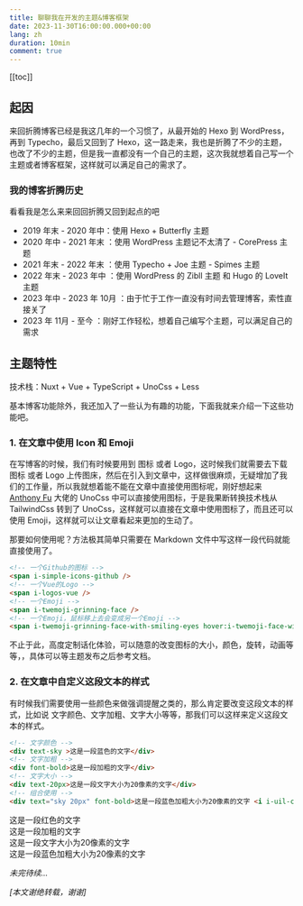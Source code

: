 ```yaml
---
title: 聊聊我在开发的主题&博客框架
date: 2023-11-30T16:00:00.000+00:00
lang: zh
duration: 10min
comment: true
---
```


[[toc]]

## 起因

来回折腾博客已经是我这几年的一个习惯了，从最开始的 Hexo 到 WordPress，再到 Typecho，最后又回到了 Hexo，这一路走来，我也是折腾了不少的主题，也改了不少的主题，但是我一直都没有一个自己的主题，这次我就想着自己写一个主题或者博客框架，这样就可以满足自己的需求了。

### 我的博客折腾历史

看看我是怎么来来回回折腾又回到起点的吧<span i-noto-loudly-crying-face text-2xl />

- 2019 年末 - 2020 年中：使用 <span op75 i-simple-icons-hexo /> Hexo + Butterfly 主题
- 2020 年中 - 2021 年末 ：使用 <span op75 i-simple-icons-wordpress /> WordPress 主题记不太清了 - CorePress 主题
- 2021 年末 - 2022 年末 ：使用 Typecho + Joe 主题 - Spimes 主题
- 2022 年末 - 2023 年中 ：使用 <span op75 i-simple-icons-wordpress /> WordPress 的 Zibll 主题 和 <span op75 i-simple-icons-hugo /> Hugo 的 LoveIt 主题
- 2023 年中 - 2023 年 10月 ：由于忙于工作一直没有时间去管理博客，索性直接关了
- 2023 年 11月 - 至今 ：刚好工作轻松，想着自己编写个主题，可以满足自己的需求



## 主题特性

技术栈：Nuxt + Vue + TypeScript + UnoCss + Less

基本博客功能除外，我还加入了一些认为有趣的功能，下面我就来介绍一下这些功能吧。

### 1. 在文章中使用 Icon 和 Emoji

在写博客的时候，我们有时候要用到 图标 或者 Logo，这时候我们就需要去下载 图标 或者 Logo 上传图床，然后在引入到文章中，这样做很麻烦，无疑增加了我们的工作量，所以我就想着能不能在文章中直接使用图标呢，刚好想起来  <a href="https://github.com/antfu" target="_blank"><span op75 i-simple-icons-github /> Anthony Fu</a> 大佬的 UnoCss 中可以直接使用图标，于是我果断转换技术栈从 TailwindCss 转到了 UnoCss，这样就可以直接在文章中使用图标了，而且还可以使用 Emoji，这样就可以让文章看起来更加的生动了。

那要如何使用呢？方法极其简单只需要在 Markdown 文件中写这样一段代码就能直接使用了。

```html
<!-- 一个Github的图标 -->
<span i-simple-icons-github />
<!-- 一个Vue的Logo -->
<span i-logos-vue />
<!-- 一个Emoji -->
<span i-twemoji-grinning-face />
<!-- 一个Emoji，鼠标移上去会变成另一个Emoji -->
<span i-twemoji-grinning-face-with-smiling-eyes hover:i-twemoji-face-with-tears-of-joy />
```
<div mt-10px text-4xl flex justify-between >
<span i-simple-icons-github />
<span i-logos-vue />
<span i-twemoji-grinning-face />
<span i-twemoji-grinning-face hover:i-twemoji-grinning-squinting-face />
</div>

不止于此，高度定制话化体验，可以随意的改变图标的大小，颜色，旋转，动画等等，，具体可以等主题发布之后参考文档。

### 2. 在文章中自定义这段文本的样式

有时候我们需要使用一些颜色来做强调提醒之类的，那么肯定要改变这段文本的样式，比如说 文字颜色、文字加粗、文字大小等等，那我们可以这样来定义这段文本的样式。

```html
<!-- 文字颜色 -->
<div text-sky >这是一段蓝色的文字</div>
<!-- 文字加粗 -->
<div font-bold>这是一段加粗的文字</div>
<!-- 文字大小 -->
<div text-20px>这是一段文字大小为20像素的文字</div>
<!-- 组合使用 -->
<div text="sky 20px" font-bold>这是一段蓝色加粗大小为20像素的文字 <i i-uil-cloud-showers-heavy /></div>
```
<div flex="~ col">
<div text-sky >这是一段红色的文字</div>
<div font-bold>这是一段加粗的文字</div>
<div text-20px>这是一段文字大小为20像素的文字</div>
<div text="sky 20px" font-bold>这是一段蓝色加粗大小为20像素的文字 <i i-uil-cloud-showers-heavy /></div>
</div>




未完待续...





[本文谢绝转载，谢谢]
